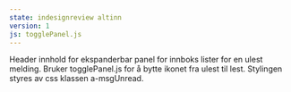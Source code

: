 ```yaml
---
state: indesignreview altinn
version: 1
js: togglePanel.js
---
```


Header innhold for ekspanderbar panel for innboks lister for en ulest melding. Bruker togglePanel.js for å bytte ikonet fra ulest til lest. Stylingen styres av css klassen a-msgUnread.
